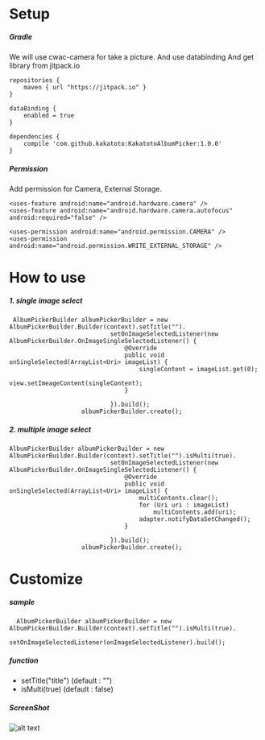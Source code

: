 
# Setup

##### Gradle
We will use cwac-camera for take a picture. And use databinding And get library from jitpack.io


    repositories {
        maven { url "https://jitpack.io" }
    }

    dataBinding {
        enabled = true
    }
    
    dependencies {
        compile 'com.github.kakatoto:KakatotoAlbumPicker:1.0.0'
    }

##### Permission
Add permission for Camera, External Storage.

    <uses-feature android:name="android.hardware.camera" />
    <uses-feature android:name="android.hardware.camera.autofocus" android:required="false" />

    <uses-permission android:name="android.permission.CAMERA" />
    <uses-permission android:name="android.permission.WRITE_EXTERNAL_STORAGE" />

# How to use
##### 1. single image select
     AlbumPickerBuilder albumPickerBuilder = new AlbumPickerBuilder.Builder(context).setTitle("").
                                setOnImageSelectedListener(new AlbumPickerBuilder.OnImageSingleSelectedListener() {
                                    @Override
                                    public void onSingleSelected(ArrayList<Uri> imageList) {
                                        singleContent = imageList.get(0);
                                        view.setImeageContent(singleContent);
                                    }

                                }).build();
                        albumPickerBuilder.create();
                        
##### 2. multiple image select
    AlbumPickerBuilder albumPickerBuilder = new AlbumPickerBuilder.Builder(context).setTitle("").isMulti(true).
                                setOnImageSelectedListener(new AlbumPickerBuilder.OnImageSingleSelectedListener() {
                                    @Override
                                    public void onSingleSelected(ArrayList<Uri> imageList) {
                                        multiContents.clear();
                                        for (Uri uri : imageList)
                                            multiContents.add(uri);
                                        adapter.notifyDataSetChanged();
                                    }

                                }).build();
                        albumPickerBuilder.create();
                        
# Customize
##### sample
      AlbumPickerBuilder albumPickerBuilder = new AlbumPickerBuilder.Builder(context).setTitle("").isMulti(true).
                                setOnImageSelectedListener(onImageSelectedListener).build();
                                
##### function
* setTitle("title") (default : "")
* isMulti(true) (default : false) 


##### ScreenShot
![alt text](https://github.com/kakatoto/KakatotoAlbumPicker/blob/master/screenshot1.gif)
